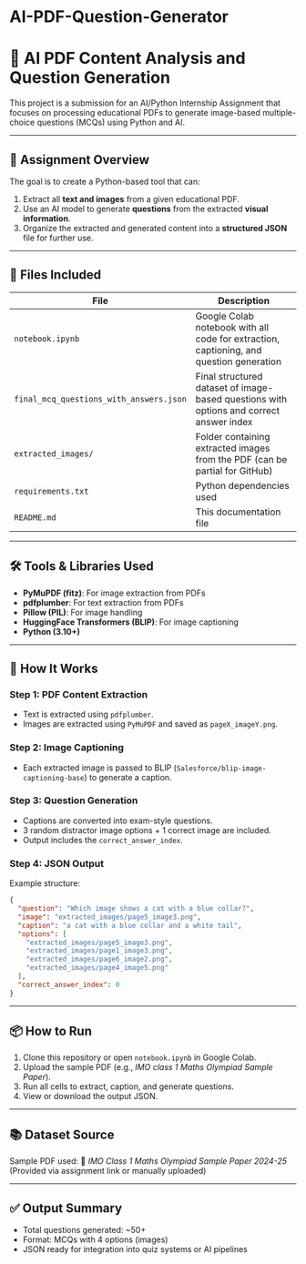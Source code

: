 # AI-PDF-Question-Generator
# 📘 AI PDF Content Analysis and Question Generation

This project is a submission for an AI/Python Internship Assignment that focuses on processing educational PDFs to generate image-based multiple-choice questions (MCQs) using Python and AI.

---

## 📌 Assignment Overview

The goal is to create a Python-based tool that can:

1. Extract all **text and images** from a given educational PDF.
2. Use an AI model to generate **questions** from the extracted **visual information**.
3. Organize the extracted and generated content into a **structured JSON** file for further use.

---

## 📁 Files Included

| File | Description |
|------|-------------|
| `notebook.ipynb` | Google Colab notebook with all code for extraction, captioning, and question generation |
| `final_mcq_questions_with_answers.json` | Final structured dataset of image-based questions with options and correct answer index |
| `extracted_images/` | Folder containing extracted images from the PDF (can be partial for GitHub) |
| `requirements.txt` | Python dependencies used |
| `README.md` | This documentation file |

---

## 🛠️ Tools & Libraries Used

- **PyMuPDF (fitz)**: For image extraction from PDFs
- **pdfplumber**: For text extraction from PDFs
- **Pillow (PIL)**: For image handling
- **HuggingFace Transformers (BLIP)**: For image captioning
- **Python (3.10+)**

---

## 🧪 How It Works

### Step 1: PDF Content Extraction
- Text is extracted using `pdfplumber`.
- Images are extracted using `PyMuPDF` and saved as `pageX_imageY.png`.

### Step 2: Image Captioning
- Each extracted image is passed to BLIP (`Salesforce/blip-image-captioning-base`) to generate a caption.

### Step 3: Question Generation
- Captions are converted into exam-style questions.
- 3 random distractor image options + 1 correct image are included.
- Output includes the `correct_answer_index`.

### Step 4: JSON Output
Example structure:
```json
{
  "question": "Which image shows a cat with a blue collar?",
  "image": "extracted_images/page5_image3.png",
  "caption": "a cat with a blue collar and a white tail",
  "options": [
    "extracted_images/page5_image3.png",
    "extracted_images/page1_image3.png",
    "extracted_images/page6_image2.png",
    "extracted_images/page4_image5.png"
  ],
  "correct_answer_index": 0
}
````

---

## 📦 How to Run

1. Clone this repository or open `notebook.ipynb` in Google Colab.
2. Upload the sample PDF (e.g., *IMO class 1 Maths Olympiad Sample Paper*).
3. Run all cells to extract, caption, and generate questions.
4. View or download the output JSON.

---

## 📚 Dataset Source

Sample PDF used:
📄 *IMO Class 1 Maths Olympiad Sample Paper 2024-25*
(Provided via assignment link or manually uploaded)

---

## ✅ Output Summary

* Total questions generated: \~50+
* Format: MCQs with 4 options (images)
* JSON ready for integration into quiz systems or AI pipelines
